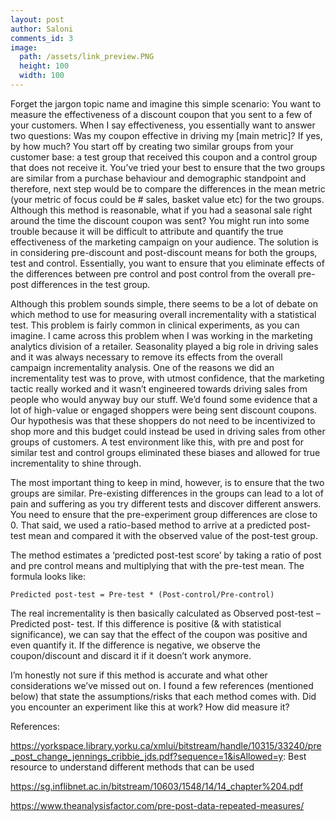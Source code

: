 ```yaml
---
layout: post
author: Saloni
comments_id: 3
image:
  path: /assets/link_preview.PNG
  height: 100
  width: 100
---
```


Forget the jargon topic name and imagine this simple scenario: You want to measure the effectiveness of a discount coupon that you sent to a few of your customers. When I say effectiveness, you essentially want to answer two questions: Was my coupon effective in driving my [main metric]? If yes, by how much? You start off by creating two similar groups from your customer base: a test group that received this coupon and a control group that does not receive it. You’ve tried your best to ensure that the two groups are similar from a purchase behaviour and demographic standpoint and therefore, next step would be to compare the differences in the mean metric (your metric of focus could be # sales, basket value etc) for the two groups. Although this method is reasonable, what if you had a seasonal sale right around the time the discount coupon was sent? You might run into some trouble because it will be difficult to attribute and quantify the true effectiveness of the marketing campaign on your audience. The solution is in considering pre-discount and post-discount means for both the groups, test and control. Essentially, you want to ensure that you eliminate effects of the differences between pre control and post control from the overall pre-post differences in the test group. 

Although this problem sounds simple, there seems to be a lot of debate on which method to use for measuring overall incrementality with a statistical test. This problem is fairly common in clinical experiments, as you can imagine. I came across this problem when I was working in the marketing analytics division of a retailer. Seasonality played a big role in driving sales and it was always necessary to remove its effects from the overall campaign incrementality analysis. One of the reasons we did an incrementality test was to prove, with utmost confidence, that the marketing tactic really worked and it wasn’t engineered towards driving sales from people who would anyway buy our stuff. We’d found some evidence that a lot of high-value or engaged shoppers were being sent discount coupons. Our hypothesis was that these shoppers do not need to be incentivized to shop more and this budget could instead be used in driving sales from other groups of customers. A test environment like this, with pre and post for similar test and control groups eliminated these biases and allowed for true incrementality to shine through. 

The most important thing to keep in mind, however, is to ensure that the two groups are similar. Pre-existing differences in the groups can lead to a lot of pain and suffering as you try different tests and discover different answers. You need to ensure that the pre-experiment group differences are close to 0. That said, we used a ratio-based method to arrive at a predicted post-test mean and compared it with the observed value of the post-test group. 

The method estimates a ‘predicted post-test score’ by taking a ratio of post and pre control means and multiplying that with the pre-test mean. The formula looks like:

    Predicted post-test = Pre-test * (Post-control/Pre-control)

The real incrementality is then basically calculated as Observed post-test – Predicted post- test. If this difference is positive (& with statistical significance), we can say that the effect of the coupon was positive and even quantify it. If the difference is negative, we observe the coupon/discount and discard it if it doesn’t work anymore. 

I’m honestly not sure if this method is accurate and what other considerations we’ve missed out on. I found a few references (mentioned below) that state the assumptions/risks that each method comes with. Did you encounter an experiment like this at work? How did measure it?

References: 

https://yorkspace.library.yorku.ca/xmlui/bitstream/handle/10315/33240/pre_post_change_jennings_cribbie_jds.pdf?sequence=1&isAllowed=y:  Best resource to understand different methods that can be used

https://sg.inflibnet.ac.in/bitstream/10603/1548/14/14_chapter%204.pdf

https://www.theanalysisfactor.com/pre-post-data-repeated-measures/

